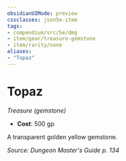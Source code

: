 ```yaml
---
obsidianUIMode: preview
cssclasses: json5e-item
tags:
- compendium/src/5e/dmg
- item/gear/treasure-gemstone
- item/rarity/none
aliases: 
- "Topaz"
---
```

# Topaz
*Treasure (gemstone)*  

- **Cost**: 500 gp

A transparent golden yellow gemstone.

*Source: Dungeon Master's Guide p. 134*